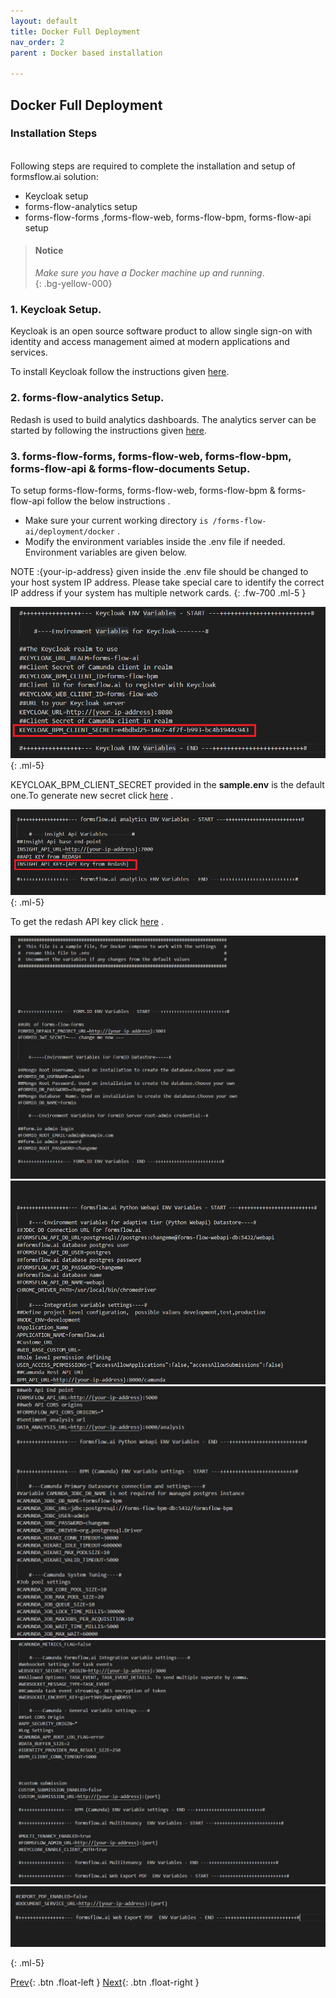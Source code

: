 ```yaml
---
layout: default
title: Docker Full Deployment
nav_order: 2
parent : Docker based installation

---
```


## Docker Full Deployment

### Installation Steps
\
Following steps are required to complete the installation and setup of formsflow.ai solution:  


- Keycloak setup
- forms-flow-analytics setup
- forms-flow-forms ,forms-flow-web, forms-flow-bpm, forms-flow-api setup  

> ####  Notice
> *Make sure you have a Docker machine up and running*.  
{: .bg-yellow-000}

### 1. Keycloak Setup.
  Keycloak is an open source software product to allow single sign-on with identity and access management aimed at modern applications and services.

  To install Keycloak follow the instructions given [here](https://aot-technologies.github.io/forms-flow-ai-doc/local_keycloaksetup.html).

### 2. forms-flow-analytics Setup.  
Redash is used to build analytics dashboards. The analytics server can be started by following the instructions given [here](https://aot-technologies.github.io/forms-flow-ai-doc/formsflow_analytics.html).

### 3. forms-flow-forms, forms-flow-web, forms-flow-bpm, forms-flow-api & forms-flow-documents Setup. 
 
 To setup forms-flow-forms, forms-flow-web, forms-flow-bpm & forms-flow-api follow the below instructions .  
  - Make sure your current working directory `is /forms-flow-ai/deployment/docker` .  
  - Modify the environment variables inside the .env file if needed. Environment variables are given below.  

NOTE :{your-ip-address} given inside the .env file should be changed to your host system IP address. Please take special care to identify the correct IP address if your system has multiple network cards.
{: .fw-700 .ml-5    } 

 ![env var](/assets//DockerFull/clientsecret.png)
 {: .ml-5}
 
 KEYCLOAK_BPM_CLIENT_SECRET provided in the **sample.env** is the default one.To generate new secret click [here](https://aot-technologies.github.io/forms-flow-ai-doc/formsflow_bpm.html#bpmclientsecret) .

![analytics var](/assets//DockerFull/analytics%20var.png)
 {: .ml-5}

To get the redash API key click [here](https://aot-technologies.github.io/forms-flow-ai-doc/formsflow_analytics.html#get-the-redash-api-key) .

![analytics var](/assets//DockerFull/variables2.png)
![analytics var](/assets//DockerFull/variables3.png)
![analytics var](/assets//DockerFull/variables4.png)
![analytics var](/assets//DockerFull/variables5.png)
![analytics var](/assets//DockerFull/variables6.png)


 {: .ml-5}


 [Prev](/just-the-docs/Pages/Docker%20Based/QuickInstallation.html){: .btn .float-left }
 [Next](/just-the-docs/Pages/Docker%20Based/IndividualService.html){: .btn .float-right }
